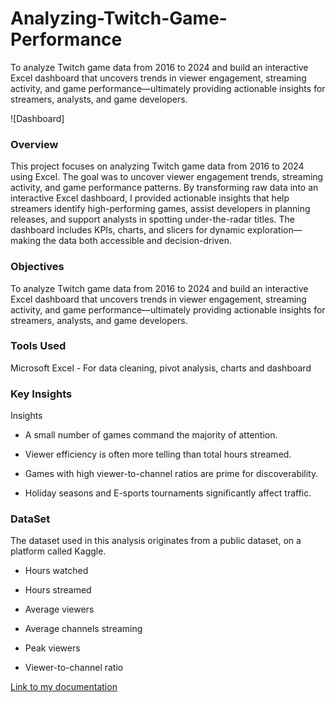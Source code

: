 # Analyzing-Twitch-Game-Performance
To analyze Twitch game data from 2016 to 2024 and build an interactive Excel dashboard that uncovers trends in viewer engagement, streaming activity, and game performance—ultimately providing actionable insights for streamers, analysts, and game developers.

![Dashboard]
### Overview
This project focuses on analyzing Twitch game data from 2016 to 2024 using Excel. The goal was to uncover viewer engagement trends, streaming activity, and game performance patterns. By transforming raw data into an interactive Excel dashboard, I provided actionable insights that help streamers identify high-performing games, assist developers in planning releases, and support analysts in spotting under-the-radar titles. The dashboard includes KPIs, charts, and slicers for dynamic exploration—making the data both accessible and decision-driven.
### Objectives
To analyze Twitch game data from 2016 to 2024 and build an interactive Excel dashboard that uncovers trends in viewer engagement, streaming activity, and game performance—ultimately providing actionable insights for streamers, analysts, and game developers.
### Tools Used
Microsoft Excel - For data cleaning, pivot analysis, charts and dashboard
### Key Insights
Insights
- A small number of games command the majority of attention.

- Viewer efficiency is often more telling than total hours streamed.

- Games with high viewer-to-channel ratios are prime for discoverability.

- Holiday seasons and E-sports tournaments significantly affect traffic.
### DataSet
The dataset used in this analysis originates from a public dataset, on a platform called Kaggle.
- Hours watched

- Hours streamed
  
- Average viewers
  
- Average channels streaming

- Peak viewers

- Viewer-to-channel ratio


[Link to my documentation](https://medium.com/@sanniaishat2017/building-a-sales-dashboard-in-excel-a-case-study-using-adidas-dataset-85b9e3524e71)
